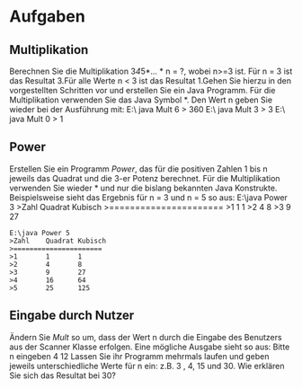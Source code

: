 # Aufgaben
## Multiplikation
Berechnen Sie die Multiplikation 3*4*5*... * n = ?, wobei n>=3 ist. Für n = 3 ist das Resultat 3.Für alle Werte n < 3 ist das Resultat 1.Gehen Sie hierzu in den vorgestellten Schritten vor und erstellen Sie ein Java Programm. Für die Multiplikation verwenden Sie das Java Symbol *. Den Wert n geben Sie wieder bei der Ausführung mit:
    E:\ java Mult 6
    > 360
    E:\ java Mult 3
    > 3
    E:\ java Mult 0
    > 1

## Power
Erstellen Sie ein Programm <i>Power</i>, das für die positiven Zahlen 1 bis n jeweils das Quadrat und die 3-er Potenz berechnet. Für die Multiplikation verwenden Sie wieder * und nur die bislang bekannten Java Konstrukte. Beispielsweise sieht das Ergebnis für n = 3 und n = 5 so aus:
    E:\java Power 3
    >Zahl    Quadrat Kubisch
    >======================
    >1       1       1
    >2       4       8
    >3       9       27
    
    E:\java Power 5
    >Zahl    Quadrat Kubisch
    >======================
    >1       1       1
    >2       4       8
    >3       9       27
    >4       16      64
    >5       25      125

## Eingabe durch Nutzer
Ändern Sie <i>Mult</i> so um, dass der Wert n durch die Eingabe des Benutzers aus der Scanner Klasse erfolgen. Eine mögliche Ausgabe sieht so aus:
    Bitte n eingeben
    4
    12
Lassen Sie ihr Programm mehrmals laufen und geben jeweils unterschiedliche Werte für n ein: z.B. 3 , 4, 15 und 30. Wie erklären Sie sich das Resultat bei 30?
